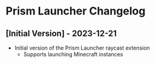 # Prism Launcher Changelog

## [Initial Version] - 2023-12-21

- Initial version of the Prism Launcher raycast extension
  - Supports launching Minecraft instances